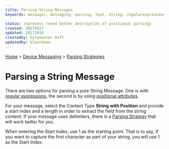 ```yaml
---
title: Parsing String Messages
keywords: messages, messaging, parsing, text, string, regularexpression, regex, position

status: inprocess (need better description of positional parsing)
created: 20170927
updated: 20171010
createdby: bytemaster-0xff
updatedby: klworkman
---
```

[Home](../../Index.md) > [Device Messaging](../Index.md) > [Parsing Strategies](ParsingStrategies.md)

# Parsing a String Message

There are two options for parsing a pure String Message.  One is with [regular 
expressions](ParsingWithRegEx.md), the second is by using [positional attributes](ParsingTextMessages.md).

For your message, select the Content Type **String with Position** and provide a 
start index and a length in order to extract the field from the string content.  If your message uses delimiters, 
there is a [Parsing Strategy](ParsingDelimitedMessage.md) that will work better for you.

When entering the Start Index, use 1 as the starting point. That is to say, if you want to 
capture the first character as part of your string, you will use 1 as the Start Index.
